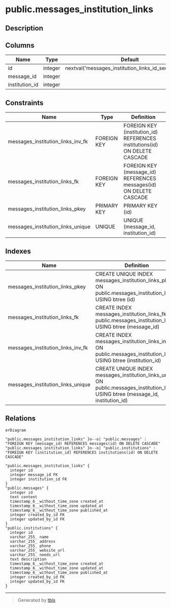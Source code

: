 # public.messages_institution_links

## Description

## Columns

| Name           | Type    | Default                                                | Nullable | Children | Parents                                       | Comment |
| -------------- | ------- | ------------------------------------------------------ | -------- | -------- | --------------------------------------------- | ------- |
| id             | integer | nextval('messages_institution_links_id_seq'::regclass) | false    |          |                                               |         |
| message_id     | integer |                                                        | true     |          | [public.messages](public.messages.md)         |         |
| institution_id | integer |                                                        | true     |          | [public.institutions](public.institutions.md) |         |

## Constraints

| Name                              | Type        | Definition                                                                 |
| --------------------------------- | ----------- | -------------------------------------------------------------------------- |
| messages_institution_links_inv_fk | FOREIGN KEY | FOREIGN KEY (institution_id) REFERENCES institutions(id) ON DELETE CASCADE |
| messages_institution_links_fk     | FOREIGN KEY | FOREIGN KEY (message_id) REFERENCES messages(id) ON DELETE CASCADE         |
| messages_institution_links_pkey   | PRIMARY KEY | PRIMARY KEY (id)                                                           |
| messages_institution_links_unique | UNIQUE      | UNIQUE (message_id, institution_id)                                        |

## Indexes

| Name                              | Definition                                                                                                                          |
| --------------------------------- | ----------------------------------------------------------------------------------------------------------------------------------- |
| messages_institution_links_pkey   | CREATE UNIQUE INDEX messages_institution_links_pkey ON public.messages_institution_links USING btree (id)                           |
| messages_institution_links_fk     | CREATE INDEX messages_institution_links_fk ON public.messages_institution_links USING btree (message_id)                            |
| messages_institution_links_inv_fk | CREATE INDEX messages_institution_links_inv_fk ON public.messages_institution_links USING btree (institution_id)                    |
| messages_institution_links_unique | CREATE UNIQUE INDEX messages_institution_links_unique ON public.messages_institution_links USING btree (message_id, institution_id) |

## Relations

```mermaid
erDiagram

"public.messages_institution_links" }o--o| "public.messages" : "FOREIGN KEY (message_id) REFERENCES messages(id) ON DELETE CASCADE"
"public.messages_institution_links" }o--o| "public.institutions" : "FOREIGN KEY (institution_id) REFERENCES institutions(id) ON DELETE CASCADE"

"public.messages_institution_links" {
  integer id
  integer message_id FK
  integer institution_id FK
}
"public.messages" {
  integer id
  text content
  timestamp_6__without_time_zone created_at
  timestamp_6__without_time_zone updated_at
  timestamp_6__without_time_zone published_at
  integer created_by_id FK
  integer updated_by_id FK
}
"public.institutions" {
  integer id
  varchar_255_ name
  varchar_255_ address
  varchar_255_ phone
  varchar_255_ website_url
  varchar_255_ needs_url
  text description
  timestamp_6__without_time_zone created_at
  timestamp_6__without_time_zone updated_at
  timestamp_6__without_time_zone published_at
  integer created_by_id FK
  integer updated_by_id FK
}
```

---

> Generated by [tbls](https://github.com/k1LoW/tbls)
